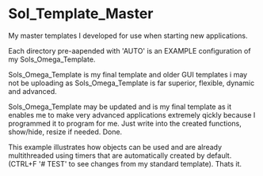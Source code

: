 # Sol_Template_Master
My master templates I developed for use when starting new applications.

Each directory pre-aapended with 'AUTO' is an EXAMPLE configuration of my Sols_Omega_Template.

Sols_Omega_Template is my final template and older GUI templates i may not be uploading as Sols_Omega_Template is far superior, flexible, dynamic and advanced.

Sols_Omega_Template may be updated and is my final template as it enables me to make very advanced applications extremely qickly because I programmed it to program for me. Just write into the created functions, show/hide, resize if needed. Done.

This example illustrates how objects can be used and are already multithreaded using timers that are automatically created by default. (CTRL+F '# TEST' to see changes from my standard template). Thats it.
